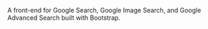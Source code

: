 A front-end for Google Search, Google Image Search, and Google Advanced Search built with Bootstrap.

